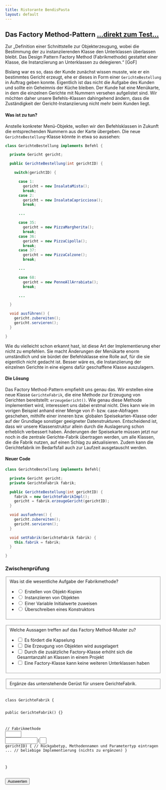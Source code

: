```yaml
---
title: Ristorante BendisPasta
layout: default
---
```


<h2>Das Factory Method-Pattern <a class="testjump" href="#factoryForm">...direkt zum Test...</a></h2>

<p class="note">
    Zur „Definition einer Schnittstelle zur Objekterzeugung, wobei die Bestimmung der zu instanziierenden Klasse den Unterklassen überlassen bleibt. Das Design Pattern Factory Method (Fabrikmethode) gestattet einer Klasse, die Instanziierung an Unterklassen zu delegieren.“ [GoF]
</p>

Bislang war es so, dass der Kunde zunächst wissen musste, wie er ein bestimmtes Gericht erzeugt, ehe er dieses in Form einer <code>GerichteBestellung</code> in Auftrag geben konnte. Eigentlich ist das nicht die Aufgabe des Kunden und sollte ein Geheimnis der Küche bleiben. Der Kunde hat eine Menükarte, in dem die einzelnen Gerichte mit Nummern versehen aufgelistet sind. Wir möchten daher unsere Befehls-Klassen dahingehend ändern, dass die Zuständigkeit der Gericht-Instanziierung nicht mehr beim Kunden liegt.

#### Was ist zu tun?

Anstelle konkreter Menü-Objekte, wollen wir den Befehlsklassen in Zukunft die entsprechenden Nummern aus der Karte übergeben. Die neue <code>GerichteBestellung</code>-Klasse könnte in etwa so aussehen:


```java
class GerichteBestellung implements Befehl {

  private Gericht gericht;

  public GerichteBestellung(int gerichtID) {

    switch(gerichtID) {

      case 1:
        gericht = new InsalataMista();
        break;
      case 2:
        gericht = new InsalataCapricciosa();
        break;

      ...

      case 35:
        gericht = new PizzaMargherita();
        break;
      case 36:
        gericht = new PizzaCipolla();
        break;
      case 37:
        gericht = new PizzaCalzone();
        break;

      ...

      case 68:
        gericht = new PenneAllArrabiata();
        break;

      ...

  }

  void ausführen() {
    gericht.zubereiten();
    gericht.servieren();
  }

}
```

Wie du vielleicht schon erkannt hast, ist diese Art der Implementierung eher nicht zu empfehlen. Sie macht Änderungen der Menükarte enorm umständlich und sie bürdet der Befehlsklasse eine Rolle auf, für die sie eigentlich nicht gedacht ist. Besser wäre es, die Instanziierung der einzelnen Gerichte in eine eigens dafür geschaffene Klasse auszulagern.

#### Die Lösung

Das Factory Method-Pattern empfiehlt uns genau das. Wir erstellen eine neue Klasse <code>GerichteFabrik</code>, die eine Methode zur Erzeugung von Gerichten bereitstellt: <code>erzeugeGericht()</code>. Wie genau diese Methode implementiert wird, interessiert uns dabei erstmal nicht. Dies kann wie im vorigen Beispiel anhand einer Menge von if- bzw. case-Abfragen geschehen, mithilfe einer inneren bzw. globalen Speisekarten-Klasse oder auf der Grundlage sonstiger geeigneter Datenstrukturen. Entscheidend ist, dass wir unsere Klassenstruktur allein durch die Auslagerung schon erheblich verbessert haben. Änderungen der Speisekarte müssen jetzt nur noch in die zentrale Gerichte-Fabrik übertragen werden, um alle Klassen, die die Fabrik nutzen, auf einen Schlag zu aktualisieren. Zudem kann die Gerichtefabrik im Bedarfsfall auch zur Laufzeit ausgetauscht werden.

#### Neuer Code
```java
class GerichteBestellung implements Befehl{

  private Gericht gericht;
  private GerichteFabrik fabrik;

  public GerichteBestellung(int gerichtID) {
    fabrik = new GerichteFabrikImpl();
    gericht = fabrik.erzeugeGericht(gerichtID);
  }

  void ausfuehren() {
    gericht.zubereiten();
    gericht.servieren();
  }

  void setFabrik(GerichteFabrik fabrik) {
    this.fabrik = fabrik;
  }

}
```


<form id="factoryForm">
    <h3>Zwischenprüfung</h3>
    <fieldset>
        Was ist die wesentliche Aufgabe der Fabrikmethode?
        <ul>
            <li>
                <label>
                    <input type="radio" name="factoryA">
                    Erstellen von Objekt-Kopien
                </label>
            </li>
            <li>
                <label>
                    <input type="radio" id="factoryA" name="factoryA">
                    Instanziieren von Objekten
                </label>
            </li>
            <li>
                <label>
                    <input type="radio" name="factoryA">
                    Einer Variable Initialwerte zuweisen
                </label>
            </li>
            <li>
                <label>
                    <input type="radio" name="factoryA">
                    Überschreiben eines Konstruktors
                </label>
            </li>
        </ul>
    </fieldset>
    <br/>
    <fieldset>
        Welche Aussagen treffen auf das Factory Method-Muster zu?
        <ul>
            <li>
                <label>
                    <input type="checkbox" id="factoryB1">
                    Es fördert die Kapselung
                </label>
            </li>
            <li>
                <label>
                    <input type="checkbox" id="factoryB2">
                    Die Erzeugung von Objekten wird ausgelagert
                </label>
            </li>
            <li>
                <label>
                    <input type="checkbox" id="factoryB3">
                    Durch die zusätzliche Factory-Klasse erhöht sich die Gesamtanzahl an Klassen in einem Projekt
                </label>
            </li>
            <li>
                <label>
                    <input type="checkbox" id="factoryB4">
                    Eine Factory-Klasse kann keine weiteren Unterklassen haben
                </label>
            </li>
        </ul>
    </fieldset>
    <br/>
    <fieldset>
        Ergänze das untenstehende Gerüst für unsere GerichteFabrik.
    </fieldset>
    <pre><div class="code"><code>
class GerichteFabrik {

  public GerichteFabrik() {}

  // Fabrikmethode
  <input type="text" id="factoryC1" style="width: 7ch;"> <input type="text" id="factoryC2" style="width: 14ch;color: rgb(44,0,159);font-weight: bold;">(<input type="text" id="factoryC3" style="width: 3ch;color: rgb(0,85,153);font-weight: bold;"> gerichtID) { // Rückgabetyp, Methodennamen und Parametertyp eintragen
  ... // beliebige Implementierung (nichts zu ergänzen)
  }

}
    </code></div></pre>
    <button type="button" onclick="checkFactory()" id="factoryButton">Auswerten</button>&nbsp;&nbsp;&nbsp;&nbsp;<center id="factoryResult"></center>
</form>
